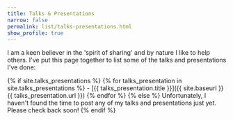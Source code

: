 ```yaml
---
title: Talks & Presentations
narrow: false
permalink: list/talks-presentations.html
show_profile: true
---
```


I am a keen believer in the 'spirit of sharing' and by nature I like to help others. I've put this page together to list some of the talks and presentations I've done:

{% if site.talks_presentations %}
    {% for talks_presentation in site.talks_presentations %}
    - [{{ talks_presentation.title }}]({{ site.baseurl }}{{ talks_presentation.url }})
    {% endfor %}
{% else %}
Unfortunately, I haven't found the time to post any of my talks and presentations just yet. Please check back soon!
{% endif %}
